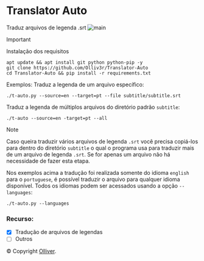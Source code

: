 # Translator Auto
Traduz arquivos de legenda .srt
![main](https://github.com/Olliv3r/Translator-Auto/blob/main/media/main.gif)

> [!IMPORTANT]
> Instalação dos requisitos
```
apt update && apt install git python python-pip -y
git clone https://github.com/Olliv3r/Translator-Auto
cd Translator-Auto && pip install -r requirements.txt
```

Exemplos:
Traduz a legenda de um arquivo específico:
```
./t-auto.py --source=en --target=pt --file subtitle/subtitle.srt
```
Traduz a legenda de múltiplos arquivos do diretório padrão `subtitle`:
```
./t-auto --source=en -target=pt --all
```

> [!NOTE]
> Caso queira traduzir vários arquivos de legenda `.srt` você precisa copiá-los para dentro do diretório `subtitle` o qual o programa usa para traduzir mais de um arquivo de legenda `.srt`. Se for apenas um arquivo não há necessidade de fazer esta etapa.

Nos exemplos acima a tradução foi realizada somente do idioma `english` para o `portuguese`, é possível traduzir o arquivo para qualquer idioma disponível. Todos os idiomas podem ser acessados usando a opção `--languages`:
```
./t-auto.py --languages
```

### Recurso:

- [x] Tradução de arquivos de legendas
- [ ] Outros

© Copyright [Olliver](https://github.com/Olliv3r/).
